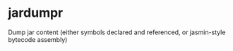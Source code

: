 jardumpr
========

Dump jar content (either symbols declared and referenced, or jasmin-style bytecode assembly)